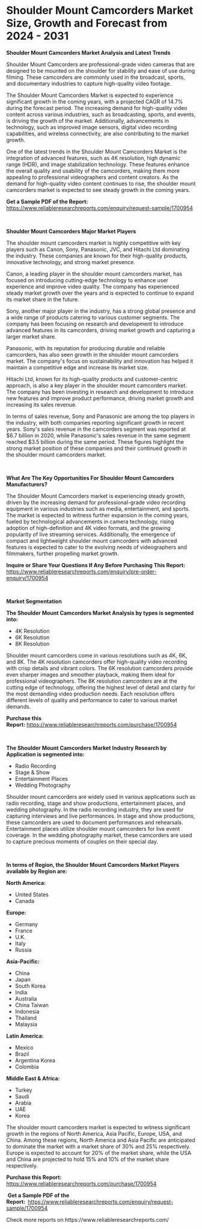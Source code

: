 <p><h1>Shoulder Mount Camcorders Market Size, Growth and Forecast from 2024 - 2031</h1></p><p><strong>Shoulder Mount Camcorders Market Analysis and Latest Trends</strong></p>
<p><p>Shoulder Mount Camcorders are professional-grade video cameras that are designed to be mounted on the shoulder for stability and ease of use during filming. These camcorders are commonly used in the broadcast, sports, and documentary industries to capture high-quality video footage.</p><p>The Shoulder Mount Camcorders Market is expected to experience significant growth in the coming years, with a projected CAGR of 14.7% during the forecast period. The increasing demand for high-quality video content across various industries, such as broadcasting, sports, and events, is driving the growth of the market. Additionally, advancements in technology, such as improved image sensors, digital video recording capabilities, and wireless connectivity, are also contributing to the market growth.</p><p>One of the latest trends in the Shoulder Mount Camcorders Market is the integration of advanced features, such as 4K resolution, high dynamic range (HDR), and image stabilization technology. These features enhance the overall quality and usability of the camcorders, making them more appealing to professional videographers and content creators. As the demand for high-quality video content continues to rise, the shoulder mount camcorders market is expected to see steady growth in the coming years.</p></p>
<p><strong>Get a Sample PDF of the Report:&nbsp;</strong> <a href="https://www.reliableresearchreports.com/enquiry/request-sample/1700954">https://www.reliableresearchreports.com/enquiry/request-sample/1700954</a></p>
<p>&nbsp;</p>
<p><strong>Shoulder Mount Camcorders Major Market Players</strong></p>
<p><p>The shoulder mount camcorders market is highly competitive with key players such as Canon, Sony, Panasonic, JVC, and Hitachi Ltd dominating the industry. These companies are known for their high-quality products, innovative technology, and strong market presence.</p><p>Canon, a leading player in the shoulder mount camcorders market, has focused on introducing cutting-edge technology to enhance user experience and improve video quality. The company has experienced steady market growth over the years and is expected to continue to expand its market share in the future.</p><p>Sony, another major player in the industry, has a strong global presence and a wide range of products catering to various customer segments. The company has been focusing on research and development to introduce advanced features in its camcorders, driving market growth and capturing a larger market share.</p><p>Panasonic, with its reputation for producing durable and reliable camcorders, has also seen growth in the shoulder mount camcorders market. The company's focus on sustainability and innovation has helped it maintain a competitive edge and increase its market size.</p><p>Hitachi Ltd, known for its high-quality products and customer-centric approach, is also a key player in the shoulder mount camcorders market. The company has been investing in research and development to introduce new features and improve product performance, driving market growth and increasing its sales revenue.</p><p>In terms of sales revenue, Sony and Panasonic are among the top players in the industry, with both companies reporting significant growth in recent years. Sony's sales revenue in the camcorders segment was reported at $6.7 billion in 2020, while Panasonic's sales revenue in the same segment reached $3.5 billion during the same period. These figures highlight the strong market position of these companies and their continued growth in the shoulder mount camcorders market.</p></p>
<p>&nbsp;</p>
<p><strong>What Are The Key Opportunities For Shoulder Mount Camcorders Manufacturers?</strong></p>
<p><p>The Shoulder Mount Camcorders market is experiencing steady growth, driven by the increasing demand for professional-grade video recording equipment in various industries such as media, entertainment, and sports. The market is expected to witness further expansion in the coming years, fueled by technological advancements in camera technology, rising adoption of high-definition and 4K video formats, and the growing popularity of live streaming services. Additionally, the emergence of compact and lightweight shoulder mount camcorders with advanced features is expected to cater to the evolving needs of videographers and filmmakers, further propelling market growth.</p></p>
<p><strong>Inquire or Share Your Questions If Any Before Purchasing This Report:</strong> <a href="https://www.reliableresearchreports.com/enquiry/pre-order-enquiry/1700954">https://www.reliableresearchreports.com/enquiry/pre-order-enquiry/1700954</a></p>
<p>&nbsp;</p>
<p><strong>Market Segmentation</strong></p>
<p><strong>The Shoulder Mount Camcorders Market Analysis by types is segmented into:</strong></p>
<p><ul><li>4K Resolution</li><li>6K Resolution</li><li>8K Resolution</li></ul></p>
<p><p>Shoulder mount camcorders come in various resolutions such as 4K, 6K, and 8K. The 4K resolution camcorders offer high-quality video recording with crisp details and vibrant colors. The 6K resolution camcorders provide even sharper images and smoother playback, making them ideal for professional videographers. The 8K resolution camcorders are at the cutting edge of technology, offering the highest level of detail and clarity for the most demanding video production needs. Each resolution offers different levels of quality and performance to cater to various market demands.</p></p>
<p><strong>Purchase this Report:&nbsp;</strong><a href="https://www.reliableresearchreports.com/purchase/1700954">https://www.reliableresearchreports.com/purchase/1700954</a></p>
<p>&nbsp;</p>
<p><strong>The Shoulder Mount Camcorders Market Industry Research by Application is segmented into:</strong></p>
<p><ul><li>Radio Recording</li><li>Stage & Show</li><li>Entertainment Places</li><li>Wedding Photography</li></ul></p>
<p><p>Shoulder mount camcorders are widely used in various applications such as radio recording, stage and show productions, entertainment places, and wedding photography. In the radio recording industry, they are used for capturing interviews and live performances. In stage and show productions, these camcorders are used to document performances and rehearsals. Entertainment places utilize shoulder mount camcorders for live event coverage. In the wedding photography market, these camcorders are used to capture precious moments of couples on their special day.</p></p>
<p>&nbsp;</p>
<p><strong>In terms of Region, the Shoulder Mount Camcorders Market Players available by Region are:</strong></p>
<p>
    <p> <strong> North America: </strong>
        <ul>
            <li>United States</li>
            <li>Canada</li>
        </ul>
        </p> 
    <p> <strong> Europe: </strong>
        <ul>
            <li>Germany</li>
            <li>France</li>
            <li>U.K.</li>
            <li>Italy</li>
            <li>Russia</li>
        </ul>
        </p> 
    <p> <strong> Asia-Pacific: </strong>
        <ul>
            <li>China</li>
            <li>Japan</li>
            <li>South Korea</li>
            <li>India</li>
            <li>Australia</li>
            <li>China Taiwan</li>
            <li>Indonesia</li>
            <li>Thailand</li>
            <li>Malaysia</li>
        </ul>
        </p> 
    <p> <strong> Latin America: </strong>
        <ul>
            <li>Mexico</li>
            <li>Brazil</li>
            <li>Argentina Korea</li>
            <li>Colombia</li>
        </ul>
        </p> 
    <p> <strong> Middle East & Africa: </strong>
        <ul>
            <li>Turkey</li>
            <li>Saudi</li>
            <li>Arabia</li>
            <li>UAE</li>
            <li>Korea</li>
        </ul>
    </p>
    </p>
<p><p>The shoulder mount camcorders market is expected to witness significant growth in the regions of North America, Asia Pacific, Europe, USA, and China. Among these regions, North America and Asia Pacific are anticipated to dominate the market with a market share of 30% and 25% respectively. Europe is expected to account for 20% of the market share, while the USA and China are projected to hold 15% and 10% of the market share respectively.</p></p>
<p><strong>Purchase this Report: </strong><a href="https://www.reliableresearchreports.com/purchase/1700954">https://www.reliableresearchreports.com/purchase/1700954</a></p>
<p>&nbsp;<strong>Get a Sample PDF of the Report:&nbsp;&nbsp;</strong><a href="https://www.reliableresearchreports.com/enquiry/request-sample/1700954">https://www.reliableresearchreports.com/enquiry/request-sample/1700954</a></p>
<p><strong></strong></p>
<p>Check more reports on https://www.reliableresearchreports.com/</p>